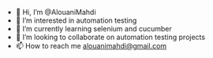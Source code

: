 - 👋 Hi, I’m @AlouaniMahdi
- 👀 I’m interested in automation testing
- 🌱 I’m currently learning selenium and cucumber
- 💞️ I’m looking to collaborate on automation testing projects
- 📫 How to reach me alouanimahdi@gmail.com

<!---
AlouaniMahdi/AlouaniMahdi is a ✨ special ✨ repository because its `README.md` (this file) appears on your GitHub profile.
You can click the Preview link to take a look at your changes.
--->
